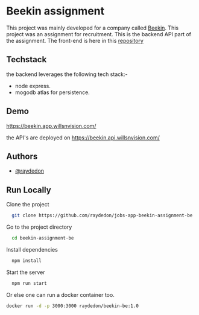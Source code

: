 
# Beekin assignment

This project was mainly developed for a company called [Beekin](https://www.beekin.co/). This project was an assignment for recruitment. This is the backend API part of the assignment.
The front-end is here in this [repository](https://github.com/raydedon/beekin-assignment-fe)


## Techstack
the backend leverages the following tech stack:-
- node express.
- mogodb atlas for persistence.



## Demo

https://beekin.app.willsnvision.com/

the API's are deployed on https://beekin.api.willsnvision.com/


## Authors

- [@raydedon](https://www.github.com/raydedon)


## Run Locally

Clone the project

```bash
  git clone https://github.com/raydedon/jobs-app-beekin-assignment-be
```

Go to the project directory

```bash
  cd beekin-assignment-be
```

Install dependencies

```bash
  npm install
```

Start the server

```bash
  npm run start
```

Or else one can run a docker container too.
```bash
docker run -d -p 3000:3000 raydedon/beekin-be:1.0
```
